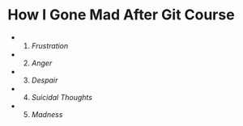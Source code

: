 # **How I Gone Mad After Git Course**

- 1.  *Frustration*
- 2.  *Anger*
- 3.  *Despair*
- 4.  *Suicidal Thoughts*
- 5.  *Madness*
